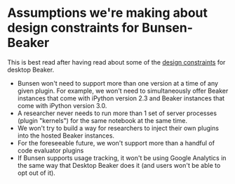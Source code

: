 # Assumptions we're making about design constraints for Bunsen-Beaker

This is best read after having read about some of the
[design constraints](constraints.md) for desktop Beaker.

* Bunsen won't need to support more than one version at a time of any given plugin.
  For example, we won't need to simultaneously offer Beaker instances that come
  with iPython version 2.3 and Beaker instances that come with iPython version
  3.0.
* A researcher never needs to run more than 1 set of server processes (plugin
"kernels") for the same notebook at the same time.
* We won't try to build a way for researchers to inject their own plugins into
the hosted Beaker instances.
* For the foreseeable future, we won't support more than a handful of code evaluator
plugins
* If Bunsen supports usage tracking, it won't be using Google Analytics
  in the same way that Desktop Beaker does it (and users won't be able to opt
  out of it).



